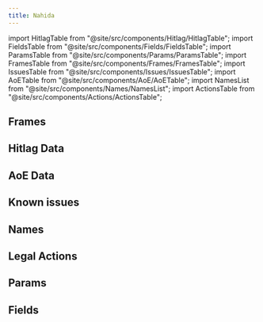 ```yaml
---
title: Nahida
---
```


import HitlagTable from "@site/src/components/Hitlag/HitlagTable";
import FieldsTable from "@site/src/components/Fields/FieldsTable";
import ParamsTable from "@site/src/components/Params/ParamsTable";
import FramesTable from "@site/src/components/Frames/FramesTable";
import IssuesTable from "@site/src/components/Issues/IssuesTable";
import AoETable from "@site/src/components/AoE/AoETable";
import NamesList from "@site/src/components/Names/NamesList";
import ActionsTable from "@site/src/components/Actions/ActionsTable";

## Frames

<FramesTable item_key="nahida" />

## Hitlag Data

<HitlagTable item_key="nahida" />

## AoE Data

<AoETable item_key="nahida" />

## Known issues

<IssuesTable item_key="nahida" />

## Names

<NamesList item_key="nahida" />

## Legal Actions

<ActionsTable item_key="nahida" />

## Params

<ParamsTable item_key="nahida" />

## Fields

<FieldsTable item_key="nahida" />
